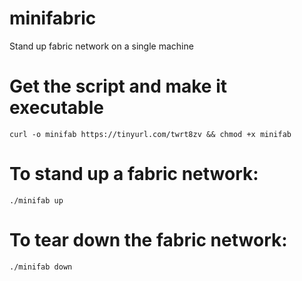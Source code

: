 # minifabric
Stand up fabric network on a single machine

# Get the script and make it executable
`
curl -o minifab https://tinyurl.com/twrt8zv && chmod +x minifab
`
# To stand up a fabric network:
`
./minifab up
`

# To tear down the fabric network:
`
./minifab down
`
